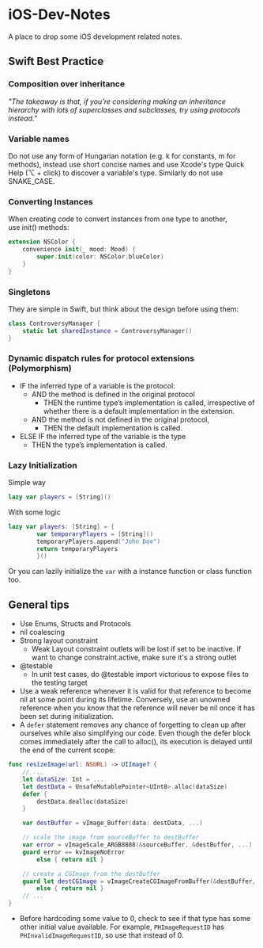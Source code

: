 # iOS-Dev-Notes

A place to drop some iOS development related notes.

## Swift Best Practice

### Composition over inheritance

*"The takeaway is that, if you’re considering making an inheritance hierarchy with lots of superclasses and subclasses, try using protocols instead."*

### Variable names

Do not use any form of Hungarian notation (e.g. k for constants, m for methods), instead use short concise names and use Xcode's type Quick Help (⌥ + click) to discover a variable's type. Similarly do not use SNAKE\_CASE.

### Converting Instances

When creating code to convert instances from one type to another, use init() methods:

``` swift
extension NSColor {
	convenience init(_ mood: Mood) {
		super.init(color: NSColor.blueColor)
	}
}
```

### Singletons

They are simple in Swift, but think about the design before using them:

``` swift
class ControversyManager {
	static let sharedInstance = ControversyManager()
}
```

### Dynamic dispatch rules for protocol extensions (Polymorphism)

* IF the inferred type of a variable is the protocol:
  * AND the method is defined in the original protocol
    * THEN the runtime type’s implementation is called, irrespective of whether there is a default implementation in the extension.
  * AND the method is not defined in the original protocol,
    * THEN the default implementation is called.
* ELSE IF the inferred type of the variable is the type
  * THEN the type’s implementation is called.

### Lazy Initialization

Simple way

``` swift
lazy var players = [String]()
```

With some logic

``` swift
lazy var players: [String] = {
        var temporaryPlayers = [String]()
        temporaryPlayers.append("John Doe")
        return temporaryPlayers
        }()
```

Or you can lazily initialize the `var` with a instance function or class function too.

## General tips

* Use Enums, Structs and Protocols
* nil coalescing
* Strong layout constraint
  * Weak Layout constraint outlets will be lost if set to be inactive. If want to change constraint.active, make sure it's a strong outlet
* @testable
  * In unit test cases, do @testable import victorious to expose files to the testing target
* Use a weak reference whenever it is valid for that reference to become nil at some point during its lifetime. Conversely, use an unowned reference when you know that the reference will never be nil once it has been set during initialization.
* A `defer` statement removes any chance of forgetting to clean up after ourselves while also simplifying our code. Even though the defer block comes immediately after the call to alloc(), its execution is delayed until the end of the current scope:

``` swift
func resizeImage(url: NSURL) -> UIImage? {
    // ...
    let dataSize: Int = ...
    let destData = UnsafeMutablePointer<UInt8>.alloc(dataSize)
    defer {
        destData.dealloc(dataSize)
    }

    var destBuffer = vImage_Buffer(data: destData, ...)

    // scale the image from sourceBuffer to destBuffer
    var error = vImageScale_ARGB8888(&sourceBuffer, &destBuffer, ...)
    guard error == kvImageNoError 
        else { return nil }

    // create a CGImage from the destBuffer
    guard let destCGImage = vImageCreateCGImageFromBuffer(&destBuffer, &format, ...) 
        else { return nil }
    // ...
}
```

* Before hardcoding some value to 0, check to see if that type has some other initial value available. For example, `PHImageRequestID` has `PHInvalidImageRequestID`, so use that instead of 0.